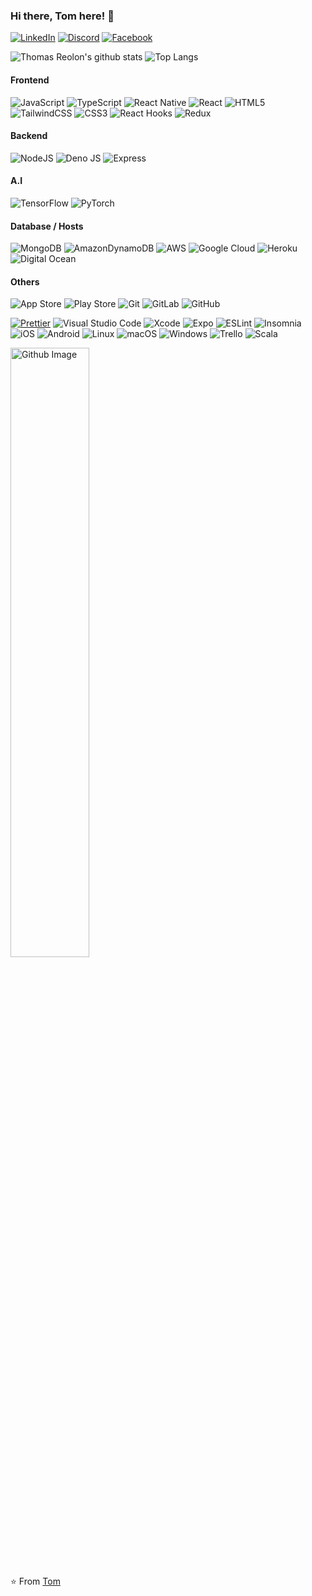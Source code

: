 ### Hi there, Tom here! 👋
[![LinkedIn](https://img.shields.io/badge/LinkedIN-%230077B5.svg?style=for-the-badge&logo=linkedin&logoColor=white)](https://www.linkedin.com/in/thomas-reolon-000112a3/)
[![Discord](https://img.shields.io/badge/Discord-%235865F2.svg?style=for-the-badge&logo=discord&logoColor=white)](https://img.shields.io/badge/thomasreolon-2379-%235865F2.svg?style=for-the-badge&logo=discord&logoColor=white)
[![Facebook](https://img.shields.io/badge/Facebook-%231877F2.svg?style=for-the-badge&logo=Facebook&logoColor=white)](https://www.facebook.com/thomas.reolon.16)
<!--
**thomasreolon2/thomasreolon2** is a ✨ _special_ ✨ repository because its `README.md` (this file) appears on your GitHub profile.
--->

![Thomas Reolon's github stats](https://github-readme-stats-sigma-five.vercel.app/api?username=thomasreolon2&theme=tokyonight) ![Top Langs](https://github-readme-stats-sigma-five.vercel.app/api/top-langs/?username=thomasreolon2&layout=compact) 


#### Frontend
![JavaScript](https://img.shields.io/badge/javascript-%23323330.svg?style=for-the-badge&logo=javascript&logoColor=%23F7DF1E)
![TypeScript](https://img.shields.io/badge/typescript-%23007ACC.svg?style=for-the-badge&logo=typescript&logoColor=white)
![React Native](https://img.shields.io/badge/react_native-%2320232a.svg?style=for-the-badge&logo=react&logoColor=%2361DAFB)
![React](https://img.shields.io/badge/react-%2320232a.svg?style=for-the-badge&logo=react&logoColor=%2361DAFB)
![HTML5](https://img.shields.io/badge/html5-%23E34F26.svg?style=for-the-badge&logo=html5&logoColor=white)
<br />
![TailwindCSS](https://img.shields.io/badge/tailwindcss-%2338B2AC.svg?style=for-the-badge&logo=tailwind-css&logoColor=white)
![CSS3](https://img.shields.io/badge/css3-%231572B6.svg?style=for-the-badge&logo=css3&logoColor=white)
![React Hooks](https://img.shields.io/badge/React-Hooks-CA4245?style=for-the-badge&logo=react-router&logoColor=white)
![Redux](https://img.shields.io/badge/redux-%23593d88.svg?style=for-the-badge&logo=redux&logoColor=white)


#### Backend
![NodeJS](https://img.shields.io/badge/node.js-6DA55F?style=for-the-badge&logo=node.js&logoColor=white)
![Deno JS](https://img.shields.io/badge/deno%20js-000000?style=for-the-badge&logo=deno&logoColor=white)
![Express](https://img.shields.io/badge/Express.js-404D59?style=for-the-badge&logo=express)
 

#### A.I 
![TensorFlow](https://img.shields.io/badge/TensorFlow-%23FF6F00.svg?style=for-the-badge&logo=TensorFlow&logoColor=white)
![PyTorch](https://img.shields.io/badge/PyTorch-%23EE4C2C.svg?style=for-the-badge&logo=PyTorch&logoColor=white)
 
#### Database / Hosts
![MongoDB](https://img.shields.io/badge/MongoDB-%234ea94b.svg?style=for-the-badge&logo=mongodb&logoColor=white)
![AmazonDynamoDB](https://img.shields.io/badge/Amazon%20DynamoDB-4053D6?style=for-the-badge&logo=Amazon%20DynamoDB&logoColor=white)
![AWS](https://img.shields.io/badge/AWS-%23FF9900.svg?style=for-the-badge&logo=amazon-aws&logoColor=white)
![Google Cloud](https://img.shields.io/badge/GoogleCloud-%234285F4.svg?style=for-the-badge&logo=google-cloud&logoColor=white)
 ![Heroku](https://img.shields.io/badge/Heroku-430098.svg?style=for-the-badge&logo=heroku&logoColor=white)
 ![Digital Ocean](https://img.shields.io/badge/Digital_Ocean-0080FF?style=for-the-badge&logo=digitalocean&logoColor=white)
 
#### Others
![App Store](https://img.shields.io/badge/App_Store-0D96F6.svg?style=for-the-badge&logo=app-store&logoColor=white)
![Play Store](https://img.shields.io/badge/Play_Store-414141.svg?style=for-the-badge&logo=google-play&logoColor=white)
![Git](https://img.shields.io/badge/git-%23F05033.svg?style=for-the-badge&logo=git&logoColor=white)
![GitLab](https://img.shields.io/badge/gitlab-%23181717.svg?style=for-the-badge&logo=gitlab&logoColor=white)
![GitHub](https://img.shields.io/badge/github-%23121011.svg?style=for-the-badge&logo=github&logoColor=white)
 
[![Prettier](https://img.shields.io/badge/prettier-1A2C34?style=for-the-badge&logo=prettier&logoColor=F7BA3E)](https://img.shields.io/badge/prettier-1A2C34?style=for-the-badge&logo=prettier&logoColor=F7BA3E)
![Visual Studio Code](https://img.shields.io/badge/Visual%20Studio%20Code-0078d7.svg?style=for-the-badge&logo=visual-studio-code&logoColor=white)
![Xcode](https://img.shields.io/badge/Xcode-007ACC?style=for-the-badge&logo=Xcode&logoColor=white)
![Expo](https://img.shields.io/badge/expo-1C1E24?style=for-the-badge&logo=expo&logoColor=#D04A37)
![ESLint](https://img.shields.io/badge/ESLint-4B3263?style=for-the-badge&logo=eslint&logoColor=white)
![Insomnia](https://img.shields.io/badge/Insomnia-black?style=for-the-badge&logo=insomnia&logoColor=5849BE)
<br />
![iOS](https://img.shields.io/badge/iOS-000000?style=for-the-badge&logo=ios&logoColor=white)
![Android](https://img.shields.io/badge/Android-3DDC84?style=for-the-badge&logo=android&logoColor=white)
![Linux](https://img.shields.io/badge/Linux-FCC624?style=for-the-badge&logo=linux&logoColor=black)
![macOS](https://img.shields.io/badge/mac%20os-000000?style=for-the-badge&logo=macos&logoColor=F0F0F0)
![Windows](https://img.shields.io/badge/Windows-0078D6?style=for-the-badge&logo=windows&logoColor=white)
![Trello](https://img.shields.io/badge/Trello-%23026AA7.svg?style=for-the-badge&logo=Trello&logoColor=white)
![Scala](https://img.shields.io/badge/Scrum-%23DC322F.svg?style=for-the-badge&logo=scala&logoColor=white)

<img width="50%" align="center" alt="Github Image" src="https://raw.githubusercontent.com/onimur/.github/master/.resources/git-header.svg" />



⭐️ From [Tom](https://github.com/thomasreolon2)
